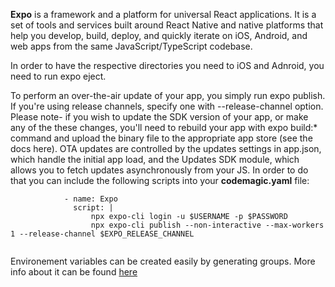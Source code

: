 **Expo** is a framework and a platform for universal React applications. It is a set of tools and services built around React Native and native platforms that help you develop, build, deploy, and quickly iterate on iOS, Android, and web apps from the same JavaScript/TypeScript codebase.

In order to have the respective directories you need to iOS and Adnroid, you need to run expo eject.

To perform an over-the-air update of your app, you simply run expo publish. If you're using release channels, specify one with --release-channel <channel-name> option. Please note- if you wish to update the SDK version of your app, or make any of the these changes, you'll need to rebuild your app with expo build:* command and upload the binary file to the appropriate app store (see the docs here).
OTA updates are controlled by the updates settings in app.json, which handle the initial app load, and the Updates SDK module, which allows you to fetch updates asynchronously from your JS. In order to do that you can include the following scripts into your **codemagic.yaml** file:
```
            - name: Expo 
              script: |
                  npx expo-cli login -u $USERNAME -p $PASSWORD
                  npx expo-cli publish --non-interactive --max-workers 1 --release-channel $EXPO_RELEASE_CHANNEL
    
```

Environement variables can be created easily by generating groups. More info about it can be found [here](https://docs.codemagic.io/variables/environment-variable-groups/)
